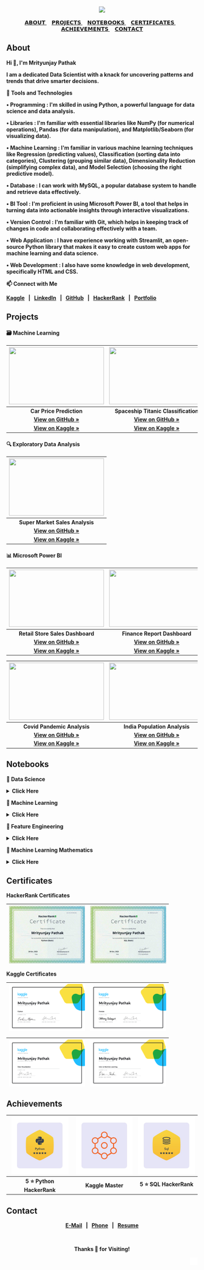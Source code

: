 <strong>

<br>

<div align="center">

<a href="https://github.com/TheMrityunjayPathak" title="Mrityunjay Pathak - GitHub"><img src="https://github.com/TheMrityunjayPathak/TheMrityunjayPathak/assets/123563634/20aada78-233a-4d3b-8579-66c0d3a72021"></a>

</div>

<div align="center">

<a href="#about">
𝗔𝗕𝗢𝗨𝗧
</a>&nbsp;&nbsp;&nbsp;
<a href="#projects">
𝗣𝗥𝗢𝗝𝗘𝗖𝗧𝗦
</a>&nbsp;&nbsp;&nbsp;
<a href="#notebooks">
𝗡𝗢𝗧𝗘𝗕𝗢𝗢𝗞𝗦
</a>&nbsp;&nbsp;&nbsp;
<a href="#certificates">
𝗖𝗘𝗥𝗧𝗜𝗙𝗜𝗖𝗔𝗧𝗘𝗦
</a>&nbsp;&nbsp;&nbsp;
<a href="#achievements">
𝗔𝗖𝗛𝗜𝗘𝗩𝗘𝗠𝗘𝗡𝗧𝗦
</a>&nbsp;&nbsp;&nbsp;
<a href="#contact">
𝗖𝗢𝗡𝗧𝗔𝗖𝗧
</a>

</div>

## About

<div>

<p>Hi 👋, I'm <strong>Mrityunjay Pathak</strong>
 
I am a dedicated <strong>Data Scientist</strong> with a knack for uncovering patterns and trends that drive smarter decisions.

<strong>🎯 Tools and Technologies</strong>

• <strong>Programming</strong> : I'm skilled in using Python, a powerful language for data science and data analysis.

• <strong>Libraries</strong> : I'm familiar with essential libraries like NumPy (for numerical operations), Pandas (for data manipulation), and Matplotlib/Seaborn (for visualizing data).

• <strong>Machine Learning</strong> : I'm familiar in various machine learning techniques like Regression (predicting values), Classification (sorting data into categories), Clustering (grouping similar data), Dimensionality Reduction (simplifying complex data), and Model Selection (choosing the right predictive model).

• <strong>Database</strong> : I can work with MySQL, a popular database system to handle and retrieve data effectively.

• <strong>BI Tool</strong> : I'm proficient in using Microsoft Power BI, a tool that helps in turning data into actionable insights through interactive visualizations.

• <strong>Version Control</strong> : I'm familiar with Git, which helps in keeping track of changes in code and collaborating effectively with a team.

• <strong>Web Application</strong> : I have experience working with Streamlit, an open-source Python library that makes it easy to create custom web apps for machine learning and data science.

• <strong>Web Development</strong> : I also have some knowledge in web development, specifically HTML and CSS.

<strong>📫 Connect with Me</strong>

[Kaggle](https://www.kaggle.com/themrityunjaypathak)&nbsp;&nbsp; | &nbsp;&nbsp;[LinkedIn](https://www.linkedin.com/in/themrityunjaypathak)&nbsp;&nbsp; | &nbsp;&nbsp;[GitHub](https://github.com/TheMrityunjayPathak)&nbsp;&nbsp; | &nbsp;&nbsp;[HackerRank](https://www.hackerrank.com/mrityunjaypathak)&nbsp;&nbsp; | &nbsp;&nbsp;[Portfolio](https://themrityunjaypathak.github.io/)

</p>

</div>

## Projects

#### 🗃️ Machine Learning

| <a href="https://car-price-prediction-using-lr.streamlit.app/" title="Car Price Prediction"><img src="https://github.com/TheMrityunjayPathak/TheMrityunjayPathak/assets/123563634/00fc17c0-20c9-4e47-8f00-d8eea2d757dd" height="150px" width="250px"></a> | <a href="https://spaceship-titanic-classification.streamlit.app/" title="Spaceship Titanic Classification"><img src="https://github.com/TheMrityunjayPathak/TheMrityunjayPathak/assets/123563634/7debcdf9-264f-4b91-83a4-40e302068f87" height="150px" width="250px"></a> |
|:---:|:---:|
| <strong>Car Price Prediction</strong> | <strong>Spaceship Titanic Classification</strong> |
| <a href="https://github.com/TheMrityunjayPathak/CarPricePrediction">View on GitHub »</a> | <a href="https://github.com/TheMrityunjayPathak/SpaceshipTitanicClassification">View on GitHub »</a> |
| <a href="https://www.kaggle.com/discussions/general/483415">View on Kaggle »</a> | <a href="https://www.kaggle.com/discussions/accomplishments/485358">View on Kaggle »</a> |
 
#### 🔍 Exploratory Data Analysis

| <a href="https://super-market-sales-analysis.streamlit.app/" title="Super Market Sales Analysis"><img src="https://github.com/TheMrityunjayPathak/TheMrityunjayPathak/assets/123563634/7b1569bd-f1ec-4ca2-90a0-ebfa66541918" height="150px" width="250px"></a> |
|:---:|
| <strong>Super Market Sales Analysis</strong> |
| <a href="https://github.com/TheMrityunjayPathak/SuperMarketSalesAnalysis">View on GitHub »</a> |
| <a href="https://www.kaggle.com/discussions/general/451092">View on Kaggle »</a> |

#### 📊 Microsoft Power BI

| <img src="https://github.com/TheMrityunjayPathak/TheMrityunjayPathak/assets/123563634/23bd4e99-b603-4fce-8e37-23073ab78375" height="150px" width="250px"> | <img src="https://github.com/TheMrityunjayPathak/TheMrityunjayPathak/assets/123563634/36374761-237e-4daa-8e39-d3e6f1079011" height="150px" width="250px"> |
|:---:|:---:|
| <strong>Retail Store Sales Dashboard</strong> | <strong>Finance Report Dashboard</strong> |
| <a href="https://github.com/TheMrityunjayPathak/RetailStoreSalesDashboard">View on GitHub »</a> | <a href="https://github.com/TheMrityunjayPathak/FinanceReportDashboard">View on GitHub »</a> |
| <a href="https://www.kaggle.com/discussions/general/417585">View on Kaggle »</a> | <a href="https://www.kaggle.com/discussions/general/402148">View on Kaggle »</a> |

| <img src="https://github.com/TheMrityunjayPathak/TheMrityunjayPathak/assets/123563634/955ae927-6138-41a1-9e68-b5a5c829970a" height="150px" width="250px"> | <img src="https://github.com/TheMrityunjayPathak/TheMrityunjayPathak/assets/123563634/b60e5516-cc4b-439d-9347-7d899ad9487b" height="150px" width="250px"> |
|:---:|:---:|
| <strong>Covid Pandemic Analysis</strong> | <strong>India Population Analysis</strong> |
| <a href="https://github.com/TheMrityunjayPathak/CovidPandemicAnalysis">View on GitHub »</a> | <a href="https://github.com/TheMrityunjayPathak/IndiaPopulationAnalysis">View on GitHub »</a> |
| <a href="https://www.kaggle.com/discussions/general/389383">View on Kaggle »</a> | <a href="https://www.kaggle.com/discussions/general/385012">View on Kaggle »</a> |

## Notebooks

<div>

<p><strong>📕 Data Science</strong></p>
<details>

<summary><strong>Click Here</strong></summary>

- [Python](https://www.kaggle.com/code/themrityunjaypathak/python-tutorial)

- [NumPy](https://www.kaggle.com/code/themrityunjaypathak/numpy-tutorial)

- [Pandas](https://www.kaggle.com/code/themrityunjaypathak/pandas-tutorial)

- [Matplotlib](https://www.kaggle.com/code/themrityunjaypathak/matplotlib-tutorial)

For more details → Go to [Data Science](https://github.com/TheMrityunjayPathak/DataScience) Repository

</details>

<p><strong>📗 Machine Learning</strong></p>
<details>

<summary><strong>Click Here</strong></summary>

- [Linear Regression](https://www.kaggle.com/code/themrityunjaypathak/linearregression)

- [Logistic Regression](https://www.kaggle.com/code/themrityunjaypathak/logisticregression)

- [Decision Trees](https://www.kaggle.com/code/themrityunjaypathak/decision-tree)

- [Random Forests](https://www.kaggle.com/code/themrityunjaypathak/random-forest)

- [Support Vector Machines (SVM)](https://www.kaggle.com/code/themrityunjaypathak/support-vector-machine)

- [K-Nearest Neighbors (KNN)](https://www.kaggle.com/code/themrityunjaypathak/knn-classification)

- [K-Means Clustering](https://www.kaggle.com/code/themrityunjaypathak/k-means-clustering-algorithm)

- [K-Fold Cross Validation](https://www.kaggle.com/code/themrityunjaypathak/k-fold-cross-validation)

- [Naive Bayes](https://www.kaggle.com/code/themrityunjaypathak/spam-detection-using-naive-bayes)

- [Principal Component Analysis (PCA)](https://www.kaggle.com/code/themrityunjaypathak/principal-component-analysis)

- [Bagging Ensemble](https://www.kaggle.com/code/themrityunjaypathak/bagging-ensemble-technique)

- [Saving Model to a File](https://www.kaggle.com/code/themrityunjaypathak/saving-model-to-a-file)

For more details → Go to [Machine Learning](https://github.com/TheMrityunjayPathak/MachineLearning) Repository

</details>

<p><strong>📘 Feature Engineering</strong></p>
<details>

<summary><strong>Click Here</strong></summary>

- [Dummy Variable](https://www.kaggle.com/code/themrityunjaypathak/dummy-variable)

- [Inter Quartile Range](https://www.kaggle.com/code/themrityunjaypathak/removing-outlier-from-data-using-iqr)

- [Z-Score](https://www.kaggle.com/code/themrityunjaypathak/removing-outlier-from-data-using-zscore)

- [Modified Z-Score](https://www.kaggle.com/code/themrityunjaypathak/removing-outlier-from-data-using-modified-zscore)

- [Data Standardization](https://www.kaggle.com/code/themrityunjaypathak/data-standardization)

- [Handling Imbalance Dataset](https://www.kaggle.com/code/themrityunjaypathak/handling-imbalance-dataset)

For more details → Go to [Feature Engineering](https://github.com/TheMrityunjayPathak/FeatureEngineering) Repository

</details>

<p><strong>📙 Machine Learning Mathematics</strong></p>
<details>

<summary><strong>Click Here</strong></summary>

- Linear Algebra

- [Introduction to Matrices](https://www.kaggle.com/code/themrityunjaypathak/introduction-to-matrices)

- [Matrix Operation using Python](https://www.kaggle.com/code/themrityunjaypathak/matrix-operation-using-python)

- Geometry

- [Distance Metrics](https://www.kaggle.com/code/themrityunjaypathak/distance-metrics)

- [Similarity Measures](https://www.kaggle.com/code/themrityunjaypathak/similarity-measures)

- [Box Cox Transformation](https://www.kaggle.com/code/themrityunjaypathak/box-cox-transformation)

- Statistics

- [Basics of Statistics](https://www.kaggle.com/themrityunjaypathak/basic-of-statistics)

- [Descriptive Statistics with Python](https://www.kaggle.com/code/themrityunjaypathak/descriptive-statistics-with-python)

- [Bias and Variance](https://www.kaggle.com/code/themrityunjaypathak/bias-and-variance)

- [Covariance and Correlation](https://www.kaggle.com/code/themrityunjaypathak/covariance-and-correlation)

- [Normal Distribution](https://www.kaggle.com/themrityunjaypathak/normal-distribution)

- [Hypothesis Testing](https://www.kaggle.com/code/themrityunjaypathak/hypothesis-testing)

- Probability

- [Introduction to Probability](https://www.kaggle.com/themrityunjaypathak/introduction-to-probability)

- [Probability Distribution](https://www.kaggle.com/themrityunjaypathak/probability-distribution)

- Calculus

- [Introduction to Calculus](https://www.kaggle.com/code/themrityunjaypathak/introduction-to-calculus)

For more details → Go to [Machine Learning Mathematics](https://github.com/TheMrityunjayPathak/MachineLearningMathematics) Repository

</details>

</div>

## Certificates

<div>

<strong>HackerRank Certificates</strong>

| <a href="https://www.hackerrank.com/certificates/e41a7578cc82" title="HackerRank Python (Basic)"><img src="https://github.com/TheMrityunjayPathak/TheMrityunjayPathak/blob/main/python-hacker.jpg" width="200px" align="center"/></a> | <a href="https://www.hackerrank.com/certificates/09ec62ca442f" title="HackerRank SQL (Basic)"><img src="https://github.com/TheMrityunjayPathak/TheMrityunjayPathak/blob/main/sql-hacker.jpg" width="200px" align="center"/></a> |
| :---: | :---: |

<strong>Kaggle Certificates</strong>

| <a href="https://www.kaggle.com/learn/certification/themrityunjaypathak/python" title="Python"><img src="https://github.com/TheMrityunjayPathak/TheMrityunjayPathak/blob/main/python-certificate.png" width="200px" align="center"/></a> | <a href="https://www.kaggle.com/learn/certification/themrityunjaypathak/pandas" title="Pandas"><img src="https://github.com/TheMrityunjayPathak/TheMrityunjayPathak/blob/main/pandas-certificate.png" width="200px" align="center"/></a> |
| :---: | :---: |

| <a href="https://www.kaggle.com/learn/certification/themrityunjaypathak/data-visualization" title="Data Visualization"><img src="https://github.com/TheMrityunjayPathak/TheMrityunjayPathak/blob/main/data-visualization.png" width="200px" align="center"/> | <a href="https://www.kaggle.com/learn/certification/themrityunjaypathak/intro-to-machine-learning" title="Intro to Machine Learning"><img src="https://github.com/TheMrityunjayPathak/TheMrityunjayPathak/blob/main/ml-certificate.png" width="200px" align="center"/></a> |
| :---: | :---: |

</div>

## Achievements

<div align="center">

| <a href="https://www.hackerrank.com/mrityunjaypathak"><img src="https://github.com/TheMrityunjayPathak/TheMrityunjayPathak/blob/main/python-hacker.png" width="150px"></a> | <a href="https://www.kaggle.com/themrityunjaypathak"><img src="https://github.com/TheMrityunjayPathak/TheMrityunjayPathak/blob/main/kaggle-master.png" width="150px"></a> | <a href="https://www.hackerrank.com/mrityunjaypathak"><img src="https://github.com/TheMrityunjayPathak/TheMrityunjayPathak/blob/main/sql-hacker.png" width="150px"></a> |
| :---: | :---: | :---: |
| 5 ⭐ Python HackerRank | Kaggle Master | 5 ⭐ SQL HackerRank |

</div>

## Contact

<div align="center">

<p align="center">

[E-Mail](mailto:themrityunjaypathak@gmail.com)&nbsp;&nbsp; | &nbsp;&nbsp;[Phone](https://wa.me/919336158993)&nbsp;&nbsp; | &nbsp;&nbsp;[Resume](https://drive.google.com/file/d/1UcMHMtcZPzcKMAmykjjjNTSITFYYdOfS/view?usp=sharing)

</p>

</div>

<br>

<p align="center"><strong>Thanks 👏 for Visiting!</strong></p>

<div align="right">
 
<a href="#"><img src="https://github.com/TheMrityunjayPathak/TheMrityunjayPathak/blob/main/arrow.png" width="4%"></a>

</div>

</strong>
